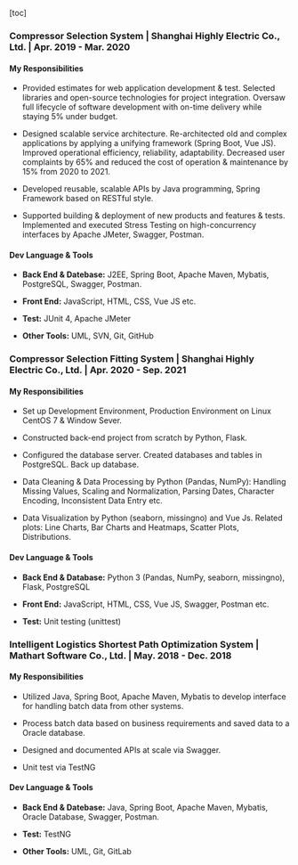 [toc]

<!-- > Compressor Selection Platform   -->

### Compressor Selection System | Shanghai Highly Electric Co., Ltd. | Apr. 2019 - Mar. 2020

#### My Responsibilities

- Provided estimates for web application development & test. Selected libraries and open-source technologies for project integration. Oversaw full lifecycle of software development with on-time delivery while staying 5% under budget.

- Designed scalable service architecture. Re-architected old and complex applications by applying a unifying framework (Spring Boot, Vue JS). Improved operational efficiency, reliability, adaptability. Decreased user complaints by 65% and reduced the cost of operation & maintenance by 15% from 2020 to 2021.

- Developed reusable, scalable APIs by Java programming, Spring Framework based on RESTful style.  

- Supported building & deployment of new products and features & tests. Implemented and executed Stress Testing on high-concurrency interfaces by Apache JMeter, Swagger, Postman.

#### Dev Language & Tools

- **Back End & Datebase:** J2EE, Spring Boot, Apache Maven, Mybatis, PostgreSQL, Swagger, Postman.

- **Front End:** JavaScript, HTML, CSS, Vue JS etc.

- **Test:** JUnit 4, Apache JMeter

- **Other Tools:** UML, SVN, Git, GitHub

### Compressor Selection Fitting System | Shanghai Highly Electric Co., Ltd. | Apr. 2020 - Sep. 2021

#### My Responsibilities
- Set up Development Environment, Production Environment on Linux CentOS 7 & Window Sever.

- Constructed back-end project from scratch by Python, Flask.

- Configured the database server. Created databases and tables in PostgreSQL. Back up database.

- Data Cleaning & Data Processing by Python (Pandas, NumPy): Handling Missing Values, Scaling and Normalization, Parsing Dates, Character Encoding, 
Inconsistent Data Entry etc.

- Data Visualization by Python (seaborn, missingno) and Vue Js. Related plots: 
Line Charts, Bar Charts and Heatmaps, Scatter Plots, Distributions.

#### Dev Language & Tools
- **Back End & Database:** Python 3 (Pandas, NumPy, seaborn, missingno), Flask, PostgreSQL

- **Front End:** JavaScript, HTML, CSS, Vue JS, Swagger, Postman etc.

- **Test:** Unit testing (unittest)



### Intelligent Logistics Shortest Path Optimization System | Mathart Software Co., Ltd. | May. 2018 - Dec. 2018

#### My Responsibilities

- Utilized Java, Spring Boot, Apache Maven, Mybatis to develop interface for handling batch data from other systems.

- Process batch data based on business requirements and saved data to a Oracle database.

- Designed and documented APIs at scale via Swagger.

- Unit test via TestNG

#### Dev Language & Tools

- **Back End & Datebase:** Java, Spring Boot, Apache Maven, Mybatis, Oracle Database, Swagger, Postman.

- **Test:** TestNG

- **Other Tools:** UML, Git, GitLab